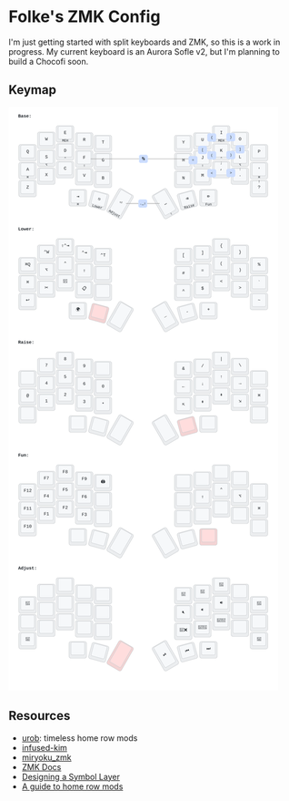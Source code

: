 # Folke's ZMK Config

I'm just getting started with split keyboards and ZMK, so this is a work in progress.
My current keyboard is an Aurora Sofle v2, but I'm planning to build a Chocofi soon.

## Keymap

![Keymap](img/corne.svg)

## Resources

- [urob](https://github.com/urob/zmk-config): timeless home row mods
- [infused-kim](https://github.com/infused-kim/zmk-config)
- [miryoku_zmk](https://github.com/manna-harbour/miryoku_zmk)
- [ZMK Docs](https://zmk.dev/docs)
- [Designing a Symbol Layer](https://getreuer.info/posts/keyboards/symbol-layer/index.html)
- [A guide to home row mods](https://precondition.github.io/home-row-mods#shift-thumb-keys)
